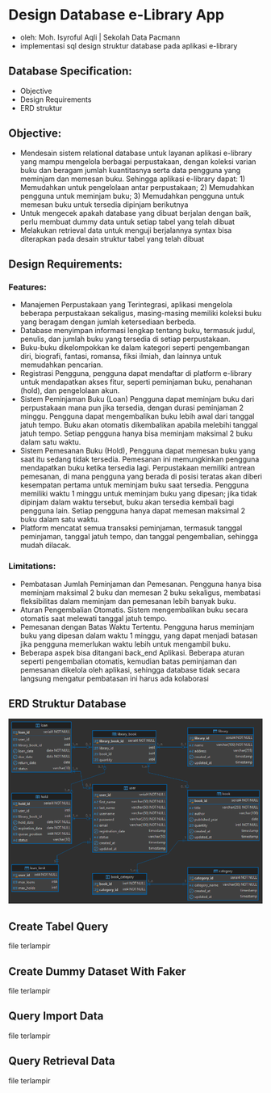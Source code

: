 # Design Database e-Library App
- oleh: Moh. Isyroful Aqli | Sekolah Data Pacmann
- implementasi sql design struktur database pada aplikasi e-library

## Database Specification:
- Objective
- Design Requirements
- ERD struktur

## Objective:
- Mendesain sistem relational database untuk layanan aplikasi e-library yang mampu mengelola berbagai perpustakaan, dengan koleksi varian buku dan beragam jumlah kuantitasnya serta data pengguna yang meminjam dan memesan buku. Sehingga aplikasi e-library dapat: 1) Memudahkan untuk pengelolaan antar perpustakaan; 2) Memudahkan pengguna untuk meminjam buku; 3) Memudahkan pengguna untuk memesan buku untuk tersedia dipinjam berikutnya
- Untuk mengecek apakah database yang dibuat berjalan dengan baik, perlu membuat dummy data untuk setiap tabel yang telah dibuat
- Melakukan retrieval data untuk menguji berjalannya syntax bisa diterapkan pada desain struktur tabel yang telah dibuat

## Design Requirements:
### Features: 
- Manajemen Perpustakaan yang Terintegrasi, aplikasi mengelola beberapa perpustakaan sekaligus, masing-masing memiliki koleksi buku yang beragam dengan jumlah ketersediaan berbeda.
- Database menyimpan informasi lengkap tentang buku, termasuk judul, penulis, dan jumlah buku yang tersedia di setiap perpustakaan.
- Buku-buku dikelompokkan ke dalam kategori seperti pengembangan diri, biografi, fantasi, romansa, fiksi ilmiah, dan lainnya untuk memudahkan pencarian.
- Registrasi Pengguna, pengguna dapat mendaftar di platform e-library untuk mendapatkan akses fitur, seperti peminjaman buku, penahanan (hold), dan pengelolaan akun.
- Sistem Peminjaman Buku (Loan) Pengguna dapat meminjam buku dari perpustakaan mana pun jika tersedia, dengan durasi peminjaman 2 minggu. Pengguna dapat mengembalikan buku lebih awal dari tanggal jatuh tempo. Buku akan otomatis dikembalikan apabila melebihi tanggal jatuh tempo. Setiap pengguna hanya bisa meminjam maksimal 2 buku dalam satu waktu.
- Sistem Pemesanan Buku (Hold), Pengguna dapat memesan buku yang saat itu sedang tidak tersedia. Pemesanan ini memungkinkan pengguna mendapatkan buku ketika tersedia lagi. Perpustakaan memiliki antrean pemesanan, di mana pengguna yang berada di posisi teratas akan diberi kesempatan pertama untuk meminjam buku saat tersedia. Pengguna memiliki waktu 1 minggu untuk meminjam buku yang dipesan; jika tidak dipinjam dalam waktu tersebut, buku akan tersedia kembali bagi pengguna lain. Setiap pengguna hanya dapat memesan maksimal 2 buku dalam satu waktu.
- Platform mencatat semua transaksi peminjaman, termasuk tanggal peminjaman, tanggal jatuh tempo, dan tanggal pengembalian, sehingga mudah dilacak.

### Limitations:
- Pembatasan Jumlah Peminjaman dan Pemesanan. Pengguna hanya bisa meminjam maksimal 2 buku dan memesan 2 buku sekaligus, membatasi fleksibilitas dalam meminjam dan pemesanan lebih banyak buku.
- Aturan Pengembalian Otomatis. Sistem mengembalikan buku secara otomatis saat melewati tanggal jatuh tempo.
- Pemesanan dengan Batas Waktu Tertentu. Pengguna harus meminjam buku yang dipesan dalam waktu 1 minggu, yang dapat menjadi batasan jika pengguna memerlukan waktu lebih untuk mengambil buku.
- Beberapa aspek bisa ditangani back_end Aplikasi. Beberapa aturan seperti pengembalian otomatis, kemudian batas peminjaman dan pemesanan dikelola oleh aplikasi, sehingga database tidak secara langsung mengatur pembatasan ini harus ada kolaborasi

## ERD Struktur Database
![ERD Diagram](https://github.com/aqli-myproject/database-design-e-library-app-november-2024/blob/master/erd%20e-library.png)

## Create Tabel Query
file terlampir

## Create Dummy Dataset With Faker
file terlampir

## Query Import Data
file terlampir

## Query Retrieval Data
file terlampir
